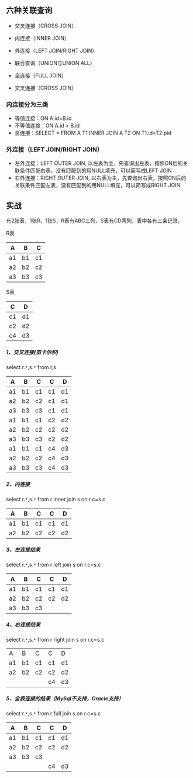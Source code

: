 ## 六种关联查询

- 交叉连接（CROSS JOIN）

- 内连接（INNER JOIN）

- 外连接（LEFT JOIN/RIGHT JOIN）

- 联合查询（UNION与UNION ALL）

- 全连接（FULL JOIN）

- 交叉连接（CROSS JOIN）

  

### 内连接分为三类

- 等值连接：ON A.id=B.id
- 不等值连接：ON A.id > B.id
- 自连接：SELECT * FROM A T1 INNER JOIN A T2 ON T1.id=T2.pid

### 外连接（LEFT JOIN/RIGHT JOIN）

- 左外连接：LEFT OUTER JOIN, 以左表为主，先查询出左表，按照ON后的关联条件匹配右表，没有匹配到的用NULL填充，可以简写成LEFT JOIN
- 右外连接：RIGHT OUTER JOIN, 以右表为主，先查询出右表，按照ON后的关联条件匹配左表，没有匹配到的用NULL填充，可以简写成RIGHT JOIN

## 实战

有2张表，1张R、1张S，R表有ABC三列，S表有CD两列，表中各有三条记录。

R表

| A    | B    | C    |
| ---- | ---- | ---- |
| a1   | b1   | c1   |
| a2   | b2   | c2   |
| a3   | b3   | c3   |

S表

| C    | D    |
| ---- | ---- |
| c1   | d1   |
| c2   | d2   |
| c4   | d3   |

##### 1、交叉连接(笛卡尔积)

select r.`*`,s.`*` from r,s

| A    | B    | C    | C    | D    |
| ---- | ---- | ---- | ---- | ---- |
| a1   | b1   | c1   | c1   | d1   |
| a2   | b2   | c2   | c1   | d1   |
| a3   | b3   | c3   | c1   | d1   |
| a1   | b1   | c1   | c2   | d2   |
| a2   | b2   | c2   | c2   | d2   |
| a3   | b3   | c3   | c2   | d2   |
| a1   | b1   | c1   | c4   | d3   |
| a2   | b2   | c2   | c4   | d3   |
| a3   | b3   | c3   | c4   | d3   |

##### 2、内连接

select r.`*`,s.`*` from r inner join s on r.c=s.c

| A    | B    | C    | C    | D    |
| ---- | ---- | ---- | ---- | ---- |
| a1   | b1   | c1   | c1   | d1   |
| a2   | b2   | c2   | c2   | d2   |

##### 3、左连接结果

select r.`*`,s.`*` from r left join s on r.c=s.c

| A    | B    | C    | C    | D    |
| ---- | ---- | ---- | ---- | ---- |
| a1   | b1   | c1   | c1   | d1   |
| a2   | b2   | c2   | c2   | d2   |
| a3   | b3   | c3   |      |      |

##### 4、右连接结果

select r.`*`,s.`*` from r right join s on r.c=s.c

|      |      |      |      |      |
| ---- | ---- | ---- | ---- | ---- |
| A    | B    | C    | C    | D    |
| a1   | b1   | c1   | c1   | d1   |
| a2   | b2   | c2   | c2   | d2   |
|      |      |      | c4   | d3   |

##### 5、全表连接的结果（MySql不支持，Oracle支持）

select r.`*`,s.`*` from r full join s on r.c=s.c

| A    | B    | C    | C    | D    |
| ---- | ---- | ---- | ---- | ---- |
| a1   | b1   | c1   | c1   | d1   |
| a2   | b2   | c2   | c2   | d2   |
| a3   | b3   | c3   |      |      |
|      |      |      | c4   | d3   |

### 